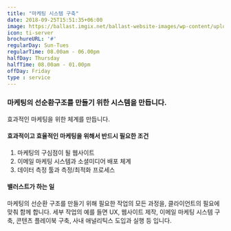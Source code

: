 ```yaml
---
title: "마케팅 시스템 구축"
date: 2018-09-25T15:51:35+06:00
image: https://ballast.imgix.net/ballast-website-images/wp-content/uploads/2019/04/11223228/service-flywheel.jpg?auto=format,compress
icon: ti-server
brochureURL: '#'
regularDay: Sun-Tues
regularTime: 08.00am - 06.00pm
halfDay: Thursday
halfTime: 08.00am - 01.00pm
offDay: Friday
type : service
---
```


### 마케팅의 선순환구조를 만들기 위한 시스템을 만듭니다. 

효과적인 마케팅을 위한 체계를 만듭니다. 

<!--more--> 

#### 효과적이고 효율적인 마케팅을 위해서 반드시 필요한 조건

1. 마케팅의 구심점이 될 웹사이트 
2. 이메일 마케팅 시스템과 소셜미디어 배포 체계
3. 데이터 측정 툴과 측정/최적화 프로세스

#### 밸러스트가 하는 일

마케팅의 선순환 구조를 만들기 위해 필요한 작업의 모든 과정을, 클라이언트의 필요에 맞춰 함께 합니다. 
세부 작업의 예를 들면 UX, 웹사이트 제작, 이메일 마케팅 시스템 구축, 콘텐츠 플레이북 구축, 사내 애널리틱스 도입과 실행 등 입니다. 